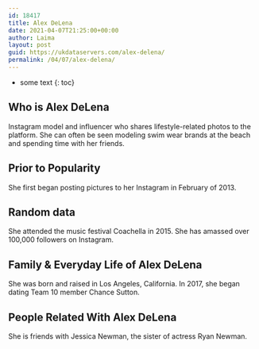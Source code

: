 ```yaml
---
id: 18417
title: Alex DeLena
date: 2021-04-07T21:25:00+00:00
author: Laima
layout: post
guid: https://ukdataservers.com/alex-delena/
permalink: /04/07/alex-delena/
---
```


* some text
{: toc}


## Who is Alex DeLena
                  
                  
                  
Instagram model and influencer who shares lifestyle-related photos to the platform. She can often be seen modeling swim wear brands at the beach and spending time with her friends. 
                  
              
            
              
            
                
                
                
## Prior to Popularity
                  
                  
                  
She first began posting pictures to her Instagram in February of 2013. 
                  
              
            
              
            
                
                
                
## Random data
                  
                  
                  
She attended the music festival Coachella in 2015. She has amassed over 100,000 followers on Instagram. 
                  
              
            
              
            
                
                
                
## Family & Everyday Life of Alex DeLena
                  
                  
                  
She was born and raised in Los Angeles, California. In 2017, she began dating Team 10 member Chance Sutton. 
                  
              
            
              
            
                
                
                
## People Related With Alex DeLena
                  
                  
                  
She is friends with Jessica Newman, the sister of actress Ryan Newman.  
                  
              
            
              
            
                
              
            
              
              
            
            
              
            
          
          
          